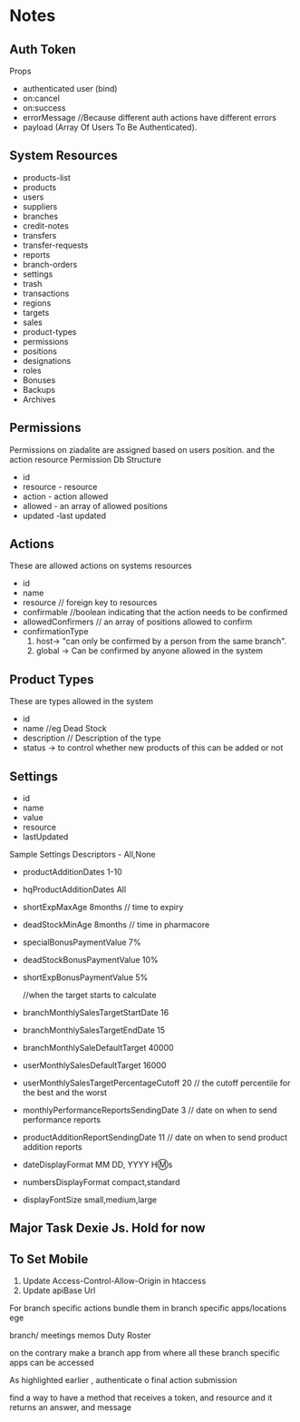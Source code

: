 # Notes

## Auth Token

Props

- authenticated user (bind)
- on:cancel
- on:success
- errorMessage //Because different auth actions have different errors
- payload (Array Of Users To Be Authenticated).

## System Resources

- products-list
- products
- users
- suppliers
- branches
- credit-notes
- transfers
- transfer-requests
- reports
- branch-orders
- settings
- trash
- transactions
- regions
- targets
- sales
- product-types
- permissions
- positions
- designations
- roles
- Bonuses
- Backups
- Archives

<!-- Db schemas -->
## Permissions

Permissions on ziadalite are assigned based on users position. and the action resource
Permission Db Structure

- id
- resource - resource
- action - action allowed
- allowed - an array of allowed positions
- updated -last updated
  
## Actions

These are allowed actions on systems resources

- id
- name
- resource // foreign key to resources
- confirmable //boolean indicating that the action needs to be confirmed
- allowedConfirmers  // an array of positions allowed to confirm
- confirmationType  
    1. host-> "can only be confirmed by a person from the same branch".
    2. global -> Can be confirmed by anyone allowed in the system

## Product Types

These are types allowed in the system

- id
- name //eg Dead Stock
- description // Description of the type
- status -> to control whether new products of this can be added or not

## Settings

- id
- name
- value
- resource
- lastUpdated

Sample Settings
  Descriptors - All,None

- productAdditionDates  1-10
- hqProductAdditionDates All

- shortExpMaxAge 8months // time to expiry
- deadStockMinAge 8months // time in pharmacore

- specialBonusPaymentValue 7%
- deadStockBonusPaymentValue 10%
- shortExpBonusPaymentValue 5%

  //when the target starts to calculate
- branchMonthlySalesTargetStartDate 16
- branchMonthlySalesTargetEndDate 15
- branchMonthlySaleDefaultTarget 40000

- userMonthlySalesDefaultTarget  16000
- userMonthlySalesTargetPercentageCutoff 20 // the cutoff percentile for the best and the worst
  
- monthlyPerformanceReportsSendingDate  3   // date on when to send performance reports
- productAdditionReportSendingDate   11  // date on when to send product addition reports

- dateDisplayFormat MM DD, YYYY H:m:s
- numbersDisplayFormat compact,standard

- displayFontSize small,medium,large

## Major Task Dexie Js. Hold for now

## To Set Mobile

1. Update  Access-Control-Allow-Origin in htaccess
2. Update apiBase Url

For branch specific actions bundle them in branch specific apps/locations ege

branch/
      meetings
      memos
      Duty Roster

on the contrary make a branch app from where all these branch specific apps can be accessed

<!-- on authentication -->
As highlighted earlier , authenticate o final action submission

find a way to have a method that receives a token, and resource and it returns an answer, and message